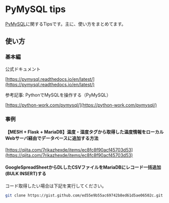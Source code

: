 # PyMySQL tips

[PyMySQL](https://pypi.org/project/pymysql/)に関するTipsです。主に、使い方をまとめてます。

## 使い方

### 基本編

公式ドキュメント

[https://pymysql.readthedocs.io/en/latest/](https://pymysql.readthedocs.io/en/latest/)

参考記事: PythonでMySQLを操作する（PyMySQL）

[https://python-work.com/pymysql/](https://python-work.com/pymysql/)

### 事例

#### 【MESH + Flask + MariaDB】温度・湿度タグから取得した温度情報をローカルWebサーバ経由でデータベースに追加する方法

[https://qiita.com/7rikazhexde/items/ec8fc8f90acf45703d53](https://qiita.com/7rikazhexde/items/ec8fc8f90acf45703d53)

#### GoogleSpreadSheetからDLしたCSVファイルをMariaDBにレコード一括追加(BULK INSERT)する

コード取得したい場合は下記を実行してください。

```bash
git clone https://gist.github.com/ed55e9b55ac69742b8ed61d5ae06502c.git
```

<script src="https://gist.github.com/7rikazhexde/ed55e9b55ac69742b8ed61d5ae06502c.js"></script>
